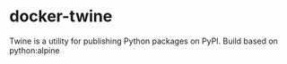 # docker-twine
Twine is a utility for publishing Python packages on PyPI. Build based on python:alpine
